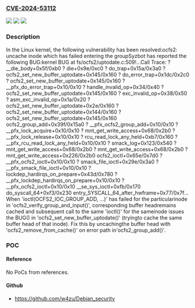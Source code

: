 ### [CVE-2024-53112](https://cve.mitre.org/cgi-bin/cvename.cgi?name=CVE-2024-53112)
![](https://img.shields.io/static/v1?label=Product&message=Linux&color=blue)
![](https://img.shields.io/static/v1?label=Version&message=7909f2bf8353%3C%20ac0cfe8ac35c%20&color=brighgreen)
![](https://img.shields.io/static/v1?label=Vulnerability&message=n%2Fa&color=brighgreen)

### Description

In the Linux kernel, the following vulnerability has been resolved:ocfs2: uncache inode which has failed entering the groupSyzbot has reported the following BUG:kernel BUG at fs/ocfs2/uptodate.c:509!...Call Trace: <TASK> ? __die_body+0x5f/0xb0 ? die+0x9e/0xc0 ? do_trap+0x15a/0x3a0 ? ocfs2_set_new_buffer_uptodate+0x145/0x160 ? do_error_trap+0x1dc/0x2c0 ? ocfs2_set_new_buffer_uptodate+0x145/0x160 ? __pfx_do_error_trap+0x10/0x10 ? handle_invalid_op+0x34/0x40 ? ocfs2_set_new_buffer_uptodate+0x145/0x160 ? exc_invalid_op+0x38/0x50 ? asm_exc_invalid_op+0x1a/0x20 ? ocfs2_set_new_buffer_uptodate+0x2e/0x160 ? ocfs2_set_new_buffer_uptodate+0x144/0x160 ? ocfs2_set_new_buffer_uptodate+0x145/0x160 ocfs2_group_add+0x39f/0x15a0 ? __pfx_ocfs2_group_add+0x10/0x10 ? __pfx_lock_acquire+0x10/0x10 ? mnt_get_write_access+0x68/0x2b0 ? __pfx_lock_release+0x10/0x10 ? rcu_read_lock_any_held+0xb7/0x160 ? __pfx_rcu_read_lock_any_held+0x10/0x10 ? smack_log+0x123/0x540 ? mnt_get_write_access+0x68/0x2b0 ? mnt_get_write_access+0x68/0x2b0 ? mnt_get_write_access+0x226/0x2b0 ocfs2_ioctl+0x65e/0x7d0 ? __pfx_ocfs2_ioctl+0x10/0x10 ? smack_file_ioctl+0x29e/0x3a0 ? __pfx_smack_file_ioctl+0x10/0x10 ? lockdep_hardirqs_on_prepare+0x43d/0x780 ? __pfx_lockdep_hardirqs_on_prepare+0x10/0x10 ? __pfx_ocfs2_ioctl+0x10/0x10 __se_sys_ioctl+0xfb/0x170 do_syscall_64+0xf3/0x230 entry_SYSCALL_64_after_hwframe+0x77/0x7f... </TASK>When 'ioctl(OCFS2_IOC_GROUP_ADD, ...)' has failed for the particularinode in 'ocfs2_verify_group_and_input()', corresponding buffer headremains cached and subsequent call to the same 'ioctl()' for the sameinode issues the BUG() in 'ocfs2_set_new_buffer_uptodate()' (tryingto cache the same buffer head of that inode). Fix this by uncachingthe buffer head with 'ocfs2_remove_from_cache()' on error path in'ocfs2_group_add()'.

### POC

#### Reference
No PoCs from references.

#### Github
- https://github.com/w4zu/Debian_security

